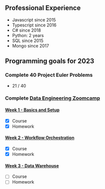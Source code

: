 

## Professional Experience

- Javascript since 2015
- Typescript since 2016
- C# since 2018
- Python: 2 years
- SQL since 2015
- Mongo since 2017

## Programming goals for 2023

### Complete 40 Project Euler Problems
- 21 / 40

### Complete [Data Engineering Zoomcamp](https://github.com/DataTalksClub/data-engineering-zoomcamp)

#### [Week 1 - Basics and Setup](https://github.com/DataTalksClub/data-engineering-zoomcamp/tree/main/week_1_basics_n_setup)
- [x] Course
- [x] Homework

#### [Week 2 - Workflow Orchestration](https://github.com/DataTalksClub/data-engineering-zoomcamp/tree/main/week_2_workflow_orchestration)
- [x] Course
- [x] Homework

#### [Week 3 - Data Warehouse](https://github.com/DataTalksClub/data-engineering-zoomcamp/tree/main/week_3_data_warehouse)
- [ ] Course
- [ ] Homework
